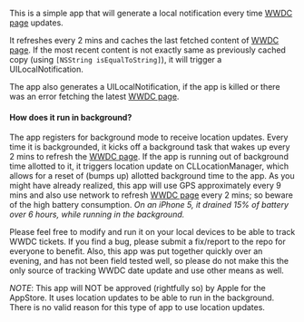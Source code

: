 This is a simple app that will generate a local notification every time [WWDC page](https://developer.apple.com/wwdc/) updates.

It refreshes every 2 mins and caches the last fetched content of [WWDC page](https://developer.apple.com/wwdc/). If the most recent content is not exactly same as previously cached copy (using `[NSString isEqualToString]`), it will trigger a UILocalNotification. 

The app also generates a UILocalNotification, if the app is killed or there was an error fetching the latest [WWDC page](https://developer.apple.com/wwdc/).

#### How does it run in background?

The app registers for background mode to receive location updates. Every time it is backgrounded, it kicks off a background task that wakes up every 2 mins to refresh the [WWDC page](https://developer.apple.com/wwdc/). If the app is running out of background time allotted to it, it triggers location update on CLLocationManager, which allows for a reset of (bumps up) allotted background time to the app. As you might have already realized, this app will use GPS approximately every 9 mins and also use network to refresh [WWDC page](https://developer.apple.com/wwdc/) every 2 mins; so beware of the high battery consumption. _On an iPhone 5, it drained 15% of battery over 6 hours, while running in the background._

Please feel free to modify and run it on your local devices to be able to track WWDC tickets. If you find a bug, please submit a fix/report to the repo for everyone to benefit. Also, this app was put together quickly over an evening, and has not been field tested well, so please do not make this the only source of tracking WWDC date update and use other means as well.

*NOTE*: This app will NOT be approved (rightfully so) by Apple for the AppStore. It uses location updates to be able to run in the background. There is no valid reason for this type of app to use location updates.

